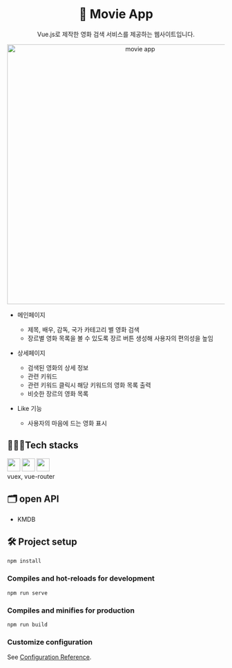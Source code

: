 <div align="center">
  
# 🎥 Movie App

Vue.js로 제작한 영화 검색 서비스를 제공하는 웹사이트입니다.

<img src="./MovieApp.gif" alt="movie app" width="600px" />

</div>

- 메인페이지
  - 제목, 배우, 감독, 국가 카테고리 별 영화 검색 
  - 장르별 영화 목록을 볼 수 있도록 장르 버튼 생성해 사용자의 편의성을 높임

- 상세페이지
  - 검색된 영화의 상세 정보 
  - 관련 키워드
  - 관련 키워드 클릭시 해당 키워드의 영화 목록 출력
  - 비슷한 장르의 영화 목록
- Like 기능 
  - 사용자의 마음에 드는 영화 표시


## 👩🏻‍💻Tech stacks
<code><img src="https://user-images.githubusercontent.com/26512984/88481837-ac3ed900-cf98-11ea-8a23-b53146870c81.jpg" width="30px" /></code>
<code><img src="https://miro.medium.com/max/512/1*YWazhGyGmNs6K3HZE7lS7Q.png" width="30px" /></code>
<code><img src="https://seeklogo.com/images/N/netlify-logo-758722CDF4-seeklogo.com.png" width="30px" /></code>        
vuex, vue-router     

## 🗂 open API
- KMDB


## 🛠 Project setup
```
npm install
```

### Compiles and hot-reloads for development
```
npm run serve
```

### Compiles and minifies for production
```
npm run build
```

### Customize configuration
See [Configuration Reference](https://cli.vuejs.org/config/).
